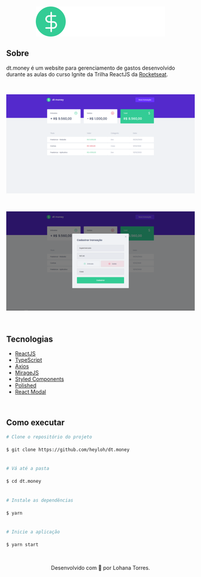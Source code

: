 <br />

<div align="center">
  <img src="./.github/assets/logo.svg" />
</div>

## Sobre

dt.money é um website para gerenciamento de gastos desenvolvido durante as aulas do curso Ignite da Trilha ReactJS da [Rocketseat](https://rocketseat.com.br).

<br />

![screenshot-1](./.github/assets/screenshot-dtmoney-1.png)

<br />

![screenshot-2](./.github/assets/screenshot-dtmoney-2.png)

<br />

## Tecnologias

- [ReactJS](https://reactjs.org/)
- [TypeScript](https://www.typescriptlang.org/)
- [Axios](https://axios-http.com/)
- [MirageJS](https://miragejs.com/)
- [Styled Components](https://www.styled-components.com/)
- [Polished](https://github.com/styled-components/polished)
- [React Modal](https://github.com/reactjs/react-modal)

<br />

## Como executar

```sh
# Clone o repositório do projeto

$ git clone https://github.com/heyloh/dt.money


# Vá até a pasta

$ cd dt.money


# Instale as dependências

$ yarn


# Inicie a aplicação

$ yarn start
```

<br />

<div align="center">
  <p>Desenvolvido com 💜 por Lohana Torres.</p>
</div>
